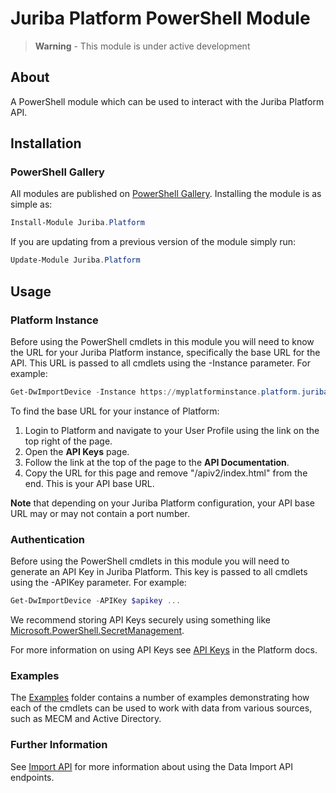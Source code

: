 # Juriba Platform PowerShell Module

> **Warning** - This module is under active development

## About

A PowerShell module which can be used to interact with the Juriba Platform API.

## Installation

### PowerShell Gallery

All modules are published on [PowerShell Gallery](https://www.powershellgallery.com/packages/Juriba.Platform/). Installing the module is as simple as:

```powershell
Install-Module Juriba.Platform
```

If you are updating from a previous version of the module simply run:

```powershell
Update-Module Juriba.Platform
```

## Usage

### Platform Instance

Before using the PowerShell cmdlets in this module you will need to know the URL for your Juriba Platform instance, specifically the base URL for the API. This URL is passed to all cmdlets using the -Instance parameter. For example:

```powershell
Get-DwImportDevice -Instance https://myplatforminstance.platform.juriba.app ...
```

To find the base URL for your instance of Platform:

1. Login to Platform and navigate to your User Profile using the link on the top right of the page.
1. Open the **API Keys** page.
1. Follow the link at the top of the page to the **API Documentation**.
1. Copy the URL for this page and remove "/apiv2/index.html" from the end. This is your API base URL.

**Note** that depending on your Juriba Platform configuration, your API base URL may or may not contain a port number.

### Authentication

Before using the PowerShell cmdlets in this module you will need to generate an API Key in Juriba Platform. This key is passed to all cmdlets using the -APIKey parameter. For example:

```powershell
Get-DwImportDevice -APIKey $apikey ...
```

We recommend storing API Keys securely using something like [Microsoft.PowerShell.SecretManagement](https://docs.microsoft.com/en-us/powershell/module/microsoft.powershell.secretmanagement/?view=ps-modules).

For more information on using API Keys see [API Keys](https://docs.juriba.com/platform/next/platform-api/api-keys/get-api-key) in the Platform docs.

### Examples

The [Examples](./Examples) folder contains a number of examples demonstrating how each of the cmdlets can be used to work with data from various sources, such as MECM and Active Directory.

### Further Information

See [Import API](https://docs.juriba.com/platform/next/platform-api/import-api/overview) for more information about using the Data Import API endpoints.
